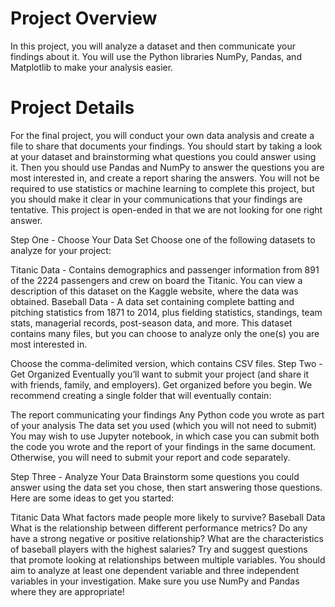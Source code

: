 # Project Overview
In this project, you will analyze a dataset and then communicate your findings about it. You will use the Python libraries NumPy, Pandas, and Matplotlib to make your analysis easier.

# Project Details
For the final project, you will conduct your own data analysis and create a file to share that documents your findings. You should start by taking a look at your dataset and brainstorming what questions you could answer using it. Then you should use Pandas and NumPy to answer the questions you are most interested in, and create a report sharing the answers. You will not be required to use statistics or machine learning to complete this project, but you should make it clear in your communications that your findings are tentative. This project is open-ended in that we are not looking for one right answer.

Step One - Choose Your Data Set
Choose one of the following datasets to analyze for your project:

Titanic Data - Contains demographics and passenger information from 891 of the 2224 passengers and crew on board the Titanic. You can view a description of this dataset on the Kaggle website, where the data was obtained.
Baseball Data - A data set containing complete batting and pitching statistics from 1871 to 2014, plus fielding statistics, standings, team stats, managerial records, post-season data, and more. This dataset contains many files, but you can choose to analyze only the one(s) you are most interested in.

Choose the comma-delimited version, which contains CSV files.
Step Two - Get Organized
Eventually you’ll want to submit your project (and share it with friends, family, and employers). Get organized before you begin. We recommend creating a single folder that will eventually contain:

The report communicating your findings
Any Python code you wrote as part of your analysis
The data set you used (which you will not need to submit)
You may wish to use Jupyter notebook, in which case you can submit both the code you wrote and the report of your findings in the same document. Otherwise, you will need to submit your report and code separately.

Step Three - Analyze Your Data
Brainstorm some questions you could answer using the data set you chose, then start answering those questions. Here are some ideas to get you started:

Titanic Data
What factors made people more likely to survive?
Baseball Data
What is the relationship between different performance metrics? Do any have a strong negative or positive relationship?
What are the characteristics of baseball players with the highest salaries?
Try and suggest questions that promote looking at relationships between multiple variables. You should aim to analyze at least one dependent variable and three independent variables in your investigation. Make sure you use NumPy and Pandas where they are appropriate!


